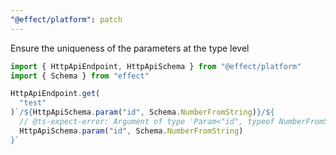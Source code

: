 ```yaml
---
"@effect/platform": patch
---
```


Ensure the uniqueness of the parameters at the type level

```ts
import { HttpApiEndpoint, HttpApiSchema } from "@effect/platform"
import { Schema } from "effect"

HttpApiEndpoint.get(
  "test"
)`/${HttpApiSchema.param("id", Schema.NumberFromString)}/${
  // @ts-expect-error: Argument of type 'Param<"id", typeof NumberFromString>' is not assignable to parameter of type '"Duplicate param :id"'
  HttpApiSchema.param("id", Schema.NumberFromString)
}`
```
